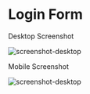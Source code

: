 
 # Login Form
 Desktop Screenshot
 
 ![screenshot-desktop](https://github.com/djm-1/awesome-login-pages/blob/main/login-form-25/Login-form-25.png)
 
 Mobile Screenshot
 
 ![screenshot-desktop](https://github.com/djm-1/awesome-login-pages/blob/main/login-form-25/Login-form-25-mobile.png)
